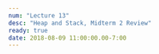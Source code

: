 ```yaml
---
num: "Lecture 13"
desc: "Heap and Stack, Midterm 2 Review"
ready: true
date: 2018-08-09 11:00:00.00-7:00
---
```

